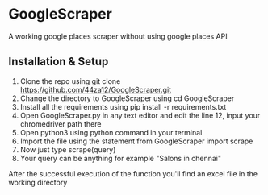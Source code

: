 # GoogleScraper
A working google places scraper without using google places API

## Installation & Setup
1. Clone the repo using git clone https://github.com/44za12/GoogleScraper.git
2. Change the directory to GoogleScraper using cd GoogleScraper
3. Install all the requirements using pip install -r requirements.txt
4. Open GoogleScraper.py in any text editor and edit the line 12, input your chromedriver path there
5. Open python3 using python command in your terminal
6. Import the file using the statement from GoogleScraper import scrape
7. Now just type scrape(query)
8. Your query can be anything for example "Salons in chennai"

After the successful execution of the function you'll find an excel file in the working directory
